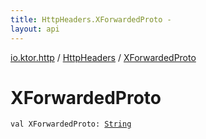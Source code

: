 ```yaml
---
title: HttpHeaders.XForwardedProto - 
layout: api
---
```


<div class='api-docs-breadcrumbs'><a href="../index.html">io.ktor.http</a> / <a href="index.html">HttpHeaders</a> / <a href="./-x-forwarded-proto.html">XForwardedProto</a></div>

# XForwardedProto

<div class="signature"><code><span class="keyword">val </span><span class="identifier">XForwardedProto</span><span class="symbol">: </span><a href="https://kotlinlang.org/api/latest/jvm/stdlib/kotlin/-string/index.html"><span class="identifier">String</span></a></code></div>
